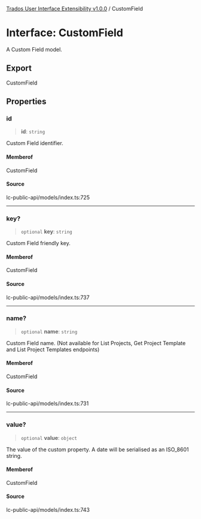 [Trados User Interface Extensibility v1.0.0](../wiki/globals) / CustomField

# Interface: CustomField

A Custom Field model.

## Export

CustomField

## Properties

### id

> **id**: `string`

Custom Field identifier.

#### Memberof

CustomField

#### Source

lc-public-api/models/index.ts:725

***

### key?

> `optional` **key**: `string`

Custom Field friendly key.

#### Memberof

CustomField

#### Source

lc-public-api/models/index.ts:737

***

### name?

> `optional` **name**: `string`

Custom Field name. (Not available for List Projects, Get Project Template and List Project Templates endpoints)

#### Memberof

CustomField

#### Source

lc-public-api/models/index.ts:731

***

### value?

> `optional` **value**: `object`

The value of the custom property. A date will be serialised as an ISO_8601 string.

#### Memberof

CustomField

#### Source

lc-public-api/models/index.ts:743
